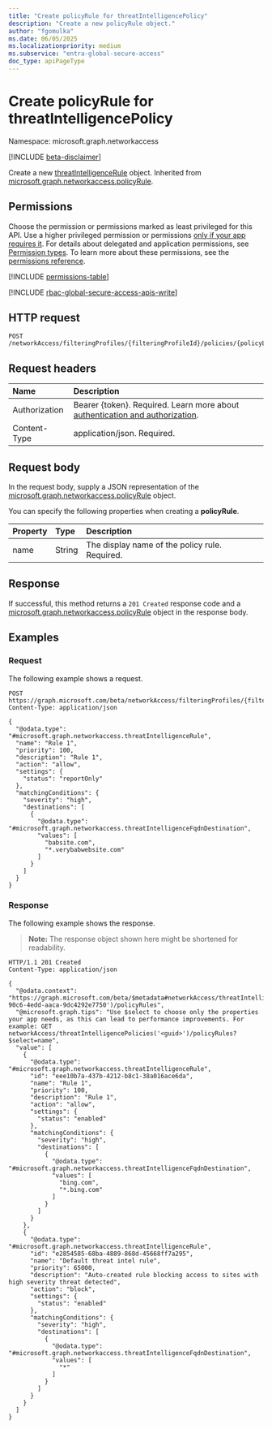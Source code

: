 ```yaml
---
title: "Create policyRule for threatIntelligencePolicy"
description: "Create a new policyRule object."
author: "fgomulka"
ms.date: 06/05/2025
ms.localizationpriority: medium
ms.subservice: "entra-global-secure-access"
doc_type: apiPageType
---
```


# Create policyRule for threatIntelligencePolicy

Namespace: microsoft.graph.networkaccess

[!INCLUDE [beta-disclaimer](../../includes/beta-disclaimer.md)]

Create a new [threatIntelligenceRule](../resources/networkaccess-threatintelligencerule.md) object. Inherited from [microsoft.graph.networkaccess.policyRule](../resources/networkaccess-policyRule.md).

## Permissions

Choose the permission or permissions marked as least privileged for this API. Use a higher privileged permission or permissions [only if your app requires it](/graph/permissions-overview#best-practices-for-using-microsoft-graph-permissions). For details about delegated and application permissions, see [Permission types](/graph/permissions-overview#permission-types). To learn more about these permissions, see the [permissions reference](/graph/permissions-reference).

<!-- {
  "blockType": "permissions",
  "name": "networkaccess-threatintelligencepolicy-post-policyrules-permissions"
}
-->
[!INCLUDE [permissions-table](../includes/permissions/networkaccess-threatintelligencepolicy-post-policyrules-permissions.md)]

[!INCLUDE [rbac-global-secure-access-apis-write](../includes/rbac-for-apis/rbac-global-secure-access-apis-write.md)]

## HTTP request

<!-- {
  "blockType": "ignored"
}
-->
``` http
POST /networkAccess/filteringProfiles/{filteringProfileId}/policies/{policyLinkId}/policyRules
```

## Request headers

|Name|Description|
|:---|:---|
|Authorization|Bearer {token}. Required. Learn more about [authentication and authorization](/graph/auth/auth-concepts).|
|Content-Type|application/json. Required.|

## Request body

In the request body, supply a JSON representation of the [microsoft.graph.networkaccess.policyRule](../resources/networkaccess-policyrule.md) object.

You can specify the following properties when creating a **policyRule**.

|Property|Type|Description|
|:---|:---|:---|
|name|String|The display name of the policy rule. Required.|



## Response

If successful, this method returns a `201 Created` response code and a [microsoft.graph.networkaccess.policyRule](../resources/networkaccess-policyrule.md) object in the response body.

## Examples

### Request

The following example shows a request.
<!-- {
  "blockType": "request",
  "name": "create_threatintelligence_policyrule_from_"
}
-->
``` http
POST https://graph.microsoft.com/beta/networkAccess/filteringProfiles/{filteringProfileId}/policies/{policyLinkId}/policy/policyRules
Content-Type: application/json

{
  "@odata.type": "#microsoft.graph.networkaccess.threatIntelligenceRule",
  "name": "Rule 1",
  "priority": 100,
  "description": "Rule 1",
  "action": "allow",
  "settings": {
    "status": "reportOnly"
  },
  "matchingConditions": {
    "severity": "high",
    "destinations": [
      {
        "@odata.type": "#microsoft.graph.networkaccess.threatIntelligenceFqdnDestination",
        "values": [
          "babsite.com",
          "*.verybabwebsite.com"
        ]
      }
    ]
  }
}
```


### Response

The following example shows the response.
>**Note:** The response object shown here might be shortened for readability.
<!-- {
  "blockType": "response",
  "truncated": true,
  "@odata.type": "microsoft.graph.networkaccess.policyRule"
}
-->
``` http
HTTP/1.1 201 Created
Content-Type: application/json

{
  "@odata.context": "https://graph.microsoft.com/beta/$metadata#networkAccess/threatIntelligencePolicies('a8352c78-90c6-4edd-aaca-9dc4292e7750')/policyRules",
  "@microsoft.graph.tips": "Use $select to choose only the properties your app needs, as this can lead to performance improvements. For example: GET networkAccess/threatIntelligencePolicies('<guid>')/policyRules?$select=name",
  "value": [
    {
      "@odata.type": "#microsoft.graph.networkaccess.threatIntelligenceRule",
      "id": "eee10b7a-437b-4212-b8c1-38a016ace6da",
      "name": "Rule 1",
      "priority": 100,
      "description": "Rule 1",
      "action": "allow",
      "settings": {
        "status": "enabled"
      },
      "matchingConditions": {
        "severity": "high",
        "destinations": [
          {
            "@odata.type": "#microsoft.graph.networkaccess.threatIntelligenceFqdnDestination",
            "values": [
              "bing.com",
              "*.bing.com"
            ]
          }
        ]
      }    
    },
    {
      "@odata.type": "#microsoft.graph.networkaccess.threatIntelligenceRule",
      "id": "e2854585-68ba-4889-868d-45668ff7a295",
      "name": "Default threat intel rule",
      "priority": 65000,
      "description": "Auto-created rule blocking access to sites with high severity threat detected",
      "action": "block",
      "settings": {
        "status": "enabled"
      },
      "matchingConditions": {
        "severity": "high",
        "destinations": [
          {
            "@odata.type": "#microsoft.graph.networkaccess.threatIntelligenceFqdnDestination",
            "values": [
              "*"
            ]
          }
        ]
      }
    }
  ]
}
```

